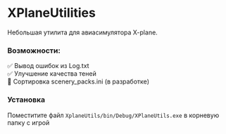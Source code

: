 # XPlaneUtilities
Небольшая утилита для авиасимулятора X-plane.

### Возможности:
:white_check_mark: Вывод ошибок из Log.txt    
:white_check_mark: Улучшение качества теней    
:black_square_button: Сортировка scenery_packs.ini (в разработке)    

### Установка
Поместитите файл `XplaneUtils/bin/Debug/XPlaneUtils.exe` в корневую папку с игрой
